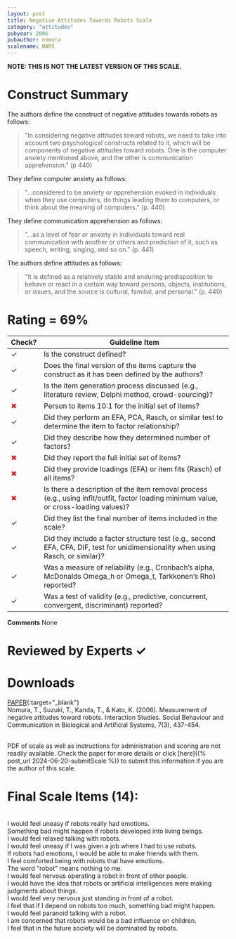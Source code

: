 ```yaml
---
layout: post
title: Negative Attitudes Towards Robots Scale
category: "attitudes"
pubyear: 2006
pubauthor: nomura
scalename: NARS
---
```


**NOTE: THIS IS NOT THE LATEST VERSION OF THIS SCALE.** 

# Construct Summary

The authors define the construct of negative attitudes towards robots as follows:

>"In considering negative attitudes toward robots, we need to take into account two psychological constructs related to it, which will be components of negative attitudes toward robots. One is the computer anxiety mentioned above, and the other is communication apprehension." (p 440)

They define computer anxiety as follows:

>"...considered to be anxiety or apprehension evoked in individuals when they use computers, do things leading them to computers, or think about the meaning of computers." (p. 440)

They define communication apprehension as follows:

>"...as a level of fear or anxiety in individuals toward real communication with another or others and prediction of it, such as speech, writing, singing, and so on." (p. 441)

The authors define attitudes as follows:

>"It is defined as a relatively stable and enduring predisposition to behave or react in a certain way toward persons, objects, institutions, or issues, and the source is cultural, familial, and personal." (p. 440)


# Rating = 69%

<table>
  <thead>
    <tr>
      <th>Check?</th>
      <th>Guideline Item</th>
    </tr>
  </thead>
  <tbody>
    <tr>
      <td>&#10003;</td>
      <td>Is the construct defined?</td>
    </tr>
    <tr>
      <td>&#10003;</td>
      <td>Does the final version of the items capture the construct as it has been defined by the authors?</td>
    </tr>
    <tr>
      <td>&#10003;</td>
      <td>Is the item generation process discussed (e.g., literature review, Delphi method, crowd-sourcing)?</td>
    </tr>
    <tr>
      <td style="color: red;">&#10006;</td>
      <td>Person to items 10:1 for the initial set of items?</td>
    </tr>
    <tr>
      <td>&#10003;</td>
      <td>Did they perform an EFA, PCA, Rasch, or similar test to determine the item to factor relationship?</td>
    </tr>
    <tr>
      <td>&#10003;</td>
      <td>Did they describe how they determined number of factors?</td>
    </tr>
    <tr>
      <td style="color: red;">&#10006;</td>
      <td>Did they report the full initial set of items?</td>
    </tr>
    <tr>
      <td style="color: red;">&#10006;</td>
      <td>Did they provide loadings (EFA) or item fits (Rasch) of all items?</td>
    </tr>
    <tr>
      <td style="color: red;">&#10006;</td>
      <td>Is there a description of the item removal process (e.g., using infit/outfit, factor loading minimum value, or cross-loading values)?</td>
    </tr>
    <tr>
      <td>&#10003;</td>
      <td>Did they list the final number of items included in the scale?</td>
    </tr>
    <tr>
      <td>&#10003;</td>
      <td>Did they include a factor structure test (e.g., second EFA, CFA, DIF, test for unidimensionality when using Rasch, or similar)?</td>
    </tr>
    <tr>
      <td>&#10003;</td>
      <td>Was a measure of reliability (e.g., Cronbach’s alpha, McDonalds Omega_h or Omega_t, Tarkkonen’s Rho) reported?</td>
    </tr>
    <tr>
      <td>&#10003;</td>
      <td>Was a test of validity (e.g., predictive, concurrent, convergent, discriminant) reported?</td>
    </tr>
  </tbody>
</table>

**Comments**
None

# Reviewed by Experts &#10003;


# Downloads
[PAPER](https://www.jbe-platform.com/content/journals/10.1075/is.7.3.14nom){:target="_blank"}
<br>Nomura, T., Suzuki, T., Kanda, T., & Kato, K. (2006). Measurement of negative attitudes toward robots. Interaction Studies. Social Behaviour and Communication in Biological and Artificial Systems, 7(3), 437-454.

<br>PDF of scale as well as instructions for administration and scoring are not readily available. Check the paper for more details or click [here]({% post_url 2024-06-20-submitScale %}) to submit this information if you are the author of this scale.

# Final Scale Items (14):

<br>I would feel uneasy if robots really had emotions.
<br>Something bad might happen if robots developed into living beings.
<br>I would feel relaxed talking with robots.
<br>I would feel uneasy if I was given a job where I had to use robots.
<br>If robots had emotions, I would be able to make friends with them.
<br>I feel comforted being with robots that have emotions.
<br>The word "robot" means nothing to me.
<br>I would feel nervous operating a robot in front of other people.
<br>I would have the idea that robots or artificial intelligences were making judgments about things.
<br>I would feel very nervous just standing in front of a robot.
<br>I feel that if I depend on robots too much, something bad might happen.
<br>I would feel paranoid talking with a robot.
<br>I am concerned that robots would be a bad influence on children.
<br>I feel that in the future society will be dominated by robots.